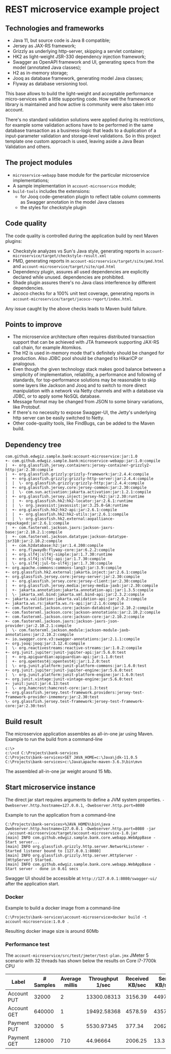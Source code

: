 # REST microservice example project

## Technologies and frameworks 

* Java 11, but source code is Java 8 compatible; 
* Jersey as JAX-RS framework;
* Grizzly as underlying http-server, skipping a servlet container;
* HK2 as light-weight JSR-330 dependency injection framework;
* Swagger as OpenAPI framework and UI, generating specs from the model (annotated Java classes);
* H2 as in-memory storage;
* Jooq as database framework, generating model Java classes;
* Flyway as database versioning tool.

This base allows to build the light-weight and acceptable performance micro-services with
a little supporting code.
How well the framework or library is maintained and how active is community were also taken
into account.

There's no standard validation solutions were applied during its restrictions,
for example some validation actions have to be performed in the same database transaction
as a business-logic that leads to a duplication of a input-parameter validation and 
storage-level validations. So in this project template one custom approach is used, leaving
aside a Java Bean Validation and others.

## The project modules 
* `microservice-webapp` base module for the particular microservice implementations;
* A sample implementation in `account-microservice` module;
* `build-tools` includes the extensions:
  * for Jooq code-generation plugin to reflect table column comments as Swagger annotation in 
  the model Java classes
  * the styles for checkstyle plugin

## Code quality
The code quality is controlled during the application build by next Maven plugins:
* Checkstyle analyzes vs Sun's Java style, generating reports in
  `account-microservice/target/checkstyle-result.xml`
* PMD, generating reports in `account-microservice/target/site/pmd.html` and
  `account-microservice/target/site/cpd.html`
* Dependency plugin, assures all used dependencies are explicitly declared while unused. 
  dependencies are prohibited.  
* Shade plugin assures there's no Java class interference by different dependencies.
* Jacoco checks for a 100% unit test coverage, generating reports in 
  `account-microservice/target/jacoco-report/index.html`.

Any issue caught by the above checks leads to Maven build failure.  

## Points to improve
* The microservice architecture often requires distributed transaction support that can be
  achieved with JTA framework supporting JAX-RS call chain, for example Atomikos.
* The H2 is used in-memory mode that's definitely should be changed for production. Also JDBC
  pool should be changed to HikariCP or analogous.  
* Even though the given technology stack makes good balance between a simplicity of implementation,
  reliability, a performance and following of standards, for top-performance solutions may be 
  reasonable to skip some layers like Jackson and Jooq and to switch to more direct manipulation
  with a network via Netty channels and with a database via JDBC, or to apply some NoSQL database.
* Message format may be changed from JSON to some binary variations, like Protobuf.  
* If there's no necessity to expose Swagger-UI, the Jetty's underlying http server can be easily
  switched to Netty. 
* Other code-quality tools, like FindBugs, can be added to the Maven build.
 

## Dependency tree  
``` 
com.github.edwgiz.sample.bank:account-microservice:jar:1.0
+- com.github.edwgiz.sample.bank:microservice-webapp:jar:1.0:compile
|  +- org.glassfish.jersey.containers:jersey-container-grizzly2-http:jar:2.30:compile
|  +- org.glassfish.grizzly:grizzly-framework:jar:2.4.4:compile
|  +- org.glassfish.grizzly:grizzly-http-server:jar:2.4.4:compile
|  |  \- org.glassfish.grizzly:grizzly-http:jar:2.4.4:compile
|  +- org.glassfish.jersey.core:jersey-common:jar:2.30:compile
|  |  \- com.sun.activation:jakarta.activation:jar:1.2.1:compile
|  +- org.glassfish.jersey.inject:jersey-hk2:jar:2.30:runtime
|  |  +- org.glassfish.hk2:hk2-locator:jar:2.6.1:runtime
|  |  \- org.javassist:javassist:jar:3.25.0-GA:runtime
|  +- org.glassfish.hk2:hk2-api:jar:2.6.1:compile
|  |  +- org.glassfish.hk2:hk2-utils:jar:2.6.1:compile
|  |  \- org.glassfish.hk2.external:aopalliance-repackaged:jar:2.6.1:compile
|  +- com.fasterxml.jackson.jaxrs:jackson-jaxrs-base:jar:2.10.2.1:compile
|  +- com.fasterxml.jackson.datatype:jackson-datatype-jsr310:jar:2.10.2:compile
|  +- com.h2database:h2:jar:1.4.200:compile
|  +- org.flywaydb:flyway-core:jar:6.2.2:compile
|  +- org.slf4j:slf4j-simple:jar:1.7.30:runtime
|  +- org.slf4j:slf4j-api:jar:1.7.30:compile
|  \- org.slf4j:jul-to-slf4j:jar:1.7.30:compile
+- org.apache.commons:commons-lang3:jar:3.9:compile
+- org.glassfish.hk2.external:jakarta.inject:jar:2.6.1:compile
+- org.glassfish.jersey.core:jersey-server:jar:2.30:compile
|  +- org.glassfish.jersey.core:jersey-client:jar:2.30:compile
|  +- org.glassfish.jersey.media:jersey-media-jaxb:jar:2.30:compile
|  +- jakarta.annotation:jakarta.annotation-api:jar:1.3.5:compile
|  \- jakarta.xml.bind:jakarta.xml.bind-api:jar:2.3.2:compile
+- jakarta.validation:jakarta.validation-api:jar:2.0.2:compile
+- jakarta.ws.rs:jakarta.ws.rs-api:jar:2.1.6:compile
+- com.fasterxml.jackson.core:jackson-databind:jar:2.10.2:compile
+- com.fasterxml.jackson.core:jackson-annotations:jar:2.10.2:compile
+- com.fasterxml.jackson.core:jackson-core:jar:2.10.2:compile
+- com.fasterxml.jackson.jaxrs:jackson-jaxrs-json-provider:jar:2.10.2.1:compile
|  \- com.fasterxml.jackson.module:jackson-module-jaxb-annotations:jar:2.10.2:compile
+- io.swagger.core.v3:swagger-annotations:jar:2.1.1:compile
+- org.jooq:jooq:jar:3.12.4:compile
|  \- org.reactivestreams:reactive-streams:jar:1.0.2:compile
+- org.junit.jupiter:junit-jupiter-api:jar:5.6.0:test
|  +- org.apiguardian:apiguardian-api:jar:1.1.0:test
|  +- org.opentest4j:opentest4j:jar:1.2.0:test
|  \- org.junit.platform:junit-platform-commons:jar:1.6.0:test
+- org.junit.jupiter:junit-jupiter-engine:jar:5.6.0:test
|  \- org.junit.platform:junit-platform-engine:jar:1.6.0:test
+- org.junit.vintage:junit-vintage-engine:jar:5.6.0:test
+- junit:junit:jar:4.13:test
|  \- org.hamcrest:hamcrest-core:jar:1.3:test
+- org.glassfish.jersey.test-framework.providers:jersey-test-framework-provider-inmemory:jar:2.30:test
\- org.glassfish.jersey.test-framework:jersey-test-framework-core:jar:2.30:test
```

## Build result
The microservice application assembles as all-in-one jar using Maven.
Example to run the build from a command-line
```
c:\>
c:\>cd C:\Projects\bank-services
C:\Projects\bank-services>SET JAVA_HOME=c:\Java\jdk-11.0.5
C:\Projects\bank-services>c:\Java\apache-maven-3.6.3\bin\mvn
```
The assembled all-in-one jar weight around 15 Mb.
 
## Start microservice instance
The direct jar start requires arguments to define a JVM system properties. 
`-Dwebserver.http.hostname=127.0.0.1`, `-Dwebserver.http.port=8080`

Example to run the application from a command-line
```
C:\Projects\bank-services>%JAVA_HOME%\bin\java -Dwebserver.http.hostname=127.0.0.1 -Dwebserver.http.port=8080 -jar ./account-microservice/target/account-microservice-1.0.jar
[main] INFO com.github.edwgiz.sample.bank.core.webapp.WebAppBase - Start server...
[main] INFO org.glassfish.grizzly.http.server.NetworkListener - Started listener bound to [127.0.0.1:8080]
[main] INFO org.glassfish.grizzly.http.server.HttpServer - [HttpServer] Started.
[main] INFO com.github.edwgiz.sample.bank.core.webapp.WebAppBase - Start server - done in 0.61 secs
```

Swagger UI should be accessible at `http://127.0.0.1:8080/swagger-ui/` after the application start.

### Docker

Example to build a docker image from a command-line
```
C:\Projects\bank-services\account-microservice>docker build -t account-microservice:1.0.0 .
```
Resulting docker image size is around 60Mb

### Performance test

The `account-microservice/src/test/jmeter/test-plan.jmx` JMeter 5 scenario with 32 threads has shown 
below the results on Core i7-7700k CPU

Label|# Samples|Average millis|Throughput 1/sec|Received KB/sec|Sent KB/sec
---|---|---|---|---|---
Account PUT|32000|2|13300.08313|3156.39|4497.95
Account GET|640000|1|19492.58368|4578.59|4357.15
Payment PUT|320000|5|5530.97345|377.34|2062.15
Payment GET|128000|710|44.96664|2006.25|13.3
